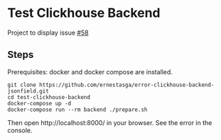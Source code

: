 Test Clickhouse Backend
===

Project to display issue [#58](https://github.com/jayvynl/django-clickhouse-backend/issues/58) 


Steps
---

Prerequisites: docker and docker compose are installed.

```shell
git clone https://github.com/ernestasga/error-clickhouse-backend-jsonfield.git
cd test-clickhouse-backend
docker-compose up -d
docker-compose run --rm backend ./prepare.sh
```

Then open http://localhost:8000/ in your browser. See the error in the console.
